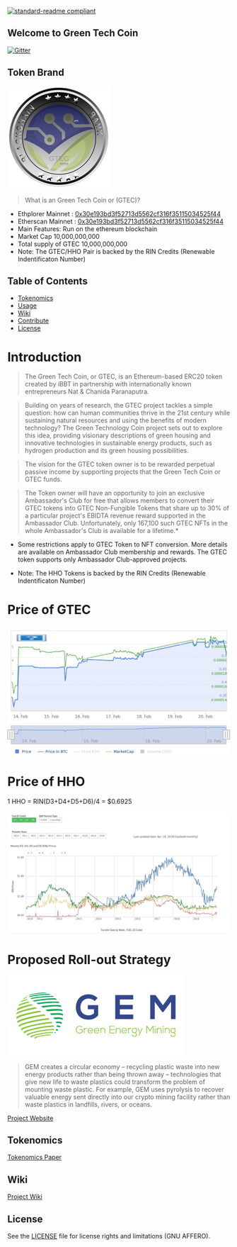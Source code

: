 [![standard-readme compliant](https://img.shields.io/badge/readme%20style-standard-brightgreen.svg?style=flat-square)](https://github.com/RichardLitt/standard-readme)

## Welcome to Green Tech Coin
[![Gitter](https://badges.gitter.im/intergalacticcredits/community.svg)](https://gitter.im/Blockchain-Bank/community?utm_source=badge&utm_medium=badge&utm_campaign=pr-badge)

## Token Brand

![Token Image](https://github.com/Green-Tech-Coin/GreenTechCoin/blob/main/images/greentechcoin-350px-deliver-03%20(1).png)

> What is an Green Tech Coin or (GTEC)?  
- Ethplorer Mainnet : [0x30e193bd3f52713d5562cf316f35115034525f44](https://ethplorer.io/address/0x30e193bd3f52713d5562cf316f35115034525f44#chart=candlestick)
- Etherscan Mainnet : [0x30e193bd3f52713d5562cf316f35115034525f44](https://etherscan.io/address/0x30E193bd3F52713D5562cf316f35115034525f44)
- Main Features: Run on the ethereum blockchain
- Market Cap 10,000,000,000
- Total supply of GTEC 10,000,000,000  
- Note: The GTEC/HHO Pair is backed by the RIN Credits (Renewable Indentificaton Number)

## Table of Contents
- [Tokenomics](#Tokenomics)
- [Usage](#usage)
- [Wiki](#Wiki)
- [Contribute](#contribute)
- [License](#License)


# Introduction

> The Green Tech Coin, or GTEC, is an Ethereum-based ERC20 token created by iBBT in partnership with internationally known entrepreneurs Nat & Chanida Paranaputra.

> Building on years of research, the GTEC project tackles a simple question: how can human communities thrive in the 21st century while sustaining natural resources and using the benefits of modern technology? The Green Technology Coin project sets out to explore this idea, providing visionary descriptions of green housing and innovative technologies in sustainable energy products, such as hydrogen production and its green housing possibilities.

> The vision for the GTEC token owner is to be rewarded perpetual passive income by supporting projects that the Green Tech Coin or GTEC funds.

> The Token owner will have an opportunity to join an exclusive Ambassador's Club for free that allows members to convert their GTEC tokens into GTEC Non-Fungible Tokens that share up to 30% of a particular project's EBIDTA revenue reward supported in the Ambassador Club. Unfortunately, only 167,100 such GTEC NFTs in the whole Ambassador's Club is available for a lifetime.*

* Some restrictions apply to GTEC Token to NFT conversion. More details are available on Ambassador Club membership and rewards. The GTEC token supports only Ambassador Club-approved projects.

- Note: The HHO Tokens is backed by the RIN Credits (Renewable Indentificaton Number)

# Price of GTEC

![Coinpaprika Chart](images/CoinPaprika_GTEC_price_7d_2023-02-20.jpeg?raw=true)


# Price of HHO
 
 1 HHO = RIN(D3+D4+D5+D6)/4 = $0.6925

![Latest RIN Prices](images/RIN-Trades-and-Price-Information.png)


# Proposed Roll-out Strategy

![Roadmap](https://github.com/Green-Tech-Coin/GreenTechCoin/blob/main/images/green-mining-farm-with-banner-deliver-blue-color_orig.png)

> GEM creates a circular economy – recycling plastic waste into new energy products rather than being thrown away – technologies that give new life to waste plastics could transform the problem of mounting waste plastic.  For example, GEM uses pyrolysis to recover valuable energy sent directly into our crypto mining facility rather than waste plastics in landfills, rivers, or oceans. 

[Project Website](https://greenmining.farm)

## Tokenomics
[Tokenomics Paper](https://github.com/Green-Tech-Coin/GreenTechCoin/blob/main/docs/Green%20Tech%20Coin%20Tokenomics%20101%20%5Bv1.0%5D.pdf)

## Wiki
[Project Wiki](https://github.com/Green-Tech-Coin/GreenTechCoin/wiki)

## License

See the [LICENSE](LICENSE.md) file for license rights and limitations (GNU AFFERO).

